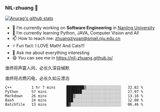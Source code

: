### NIL-zhuang 👋

<!--
**NIL-zhuang/NIL-zhuang** is a ✨ _special_ ✨ repository because its `README.md` (this file) appears on your GitHub profile.

Here are some ideas to get you started:

- 🔭 I’m currently working on ...
- 🌱 I’m currently learning ...
- 👯 I’m looking to collaborate on ...
- 🤔 I’m looking for help with ...
- 💬 Ask me about ...
- 📫 How to reach me: ...
- 😄 Pronouns: ...
- ⚡ Fun fact: ...
-->

[![Anurag's github stats](https://github-readme-stats.vercel.app/api?username=NIL-zhuang)](https://github.com/anuraghazra/github-readme-stats)

- 🔭 I’m currently working on **Software Engineering** in [Nanjing University](https://www.nju.edu.cn/)
- 🌱 I’m currently learning Python, JAVA, Computer Vision and AI!
- 📫 How to reach me: zhuangziyuan@smail.nju.edu.cn
- ⚡ Fun fact: I LOVE Math! And Cats!!!
- 💬 Ask me about everything interesting
- 😄 You can see me in https://nil-zhuang.github.io/

谁终将声震人间，必长久深自缄默

谁终将点燃闪电，必长久如云漂泊

<!--START_SECTION:waka-->
```text
C++         1 hr 7 mins     ████████▒░░░░░░░░░░░░░░░░   32.82 % 
Python      57 mins         ███████░░░░░░░░░░░░░░░░░░   27.97 % 
Markdown    26 mins         ███▒░░░░░░░░░░░░░░░░░░░░░   13.16 % 
Bash        24 mins         ███░░░░░░░░░░░░░░░░░░░░░░   12.00 % 
Batchfile   13 mins         █▓░░░░░░░░░░░░░░░░░░░░░░░   06.46 % 
```
<!--END_SECTION:waka-->
